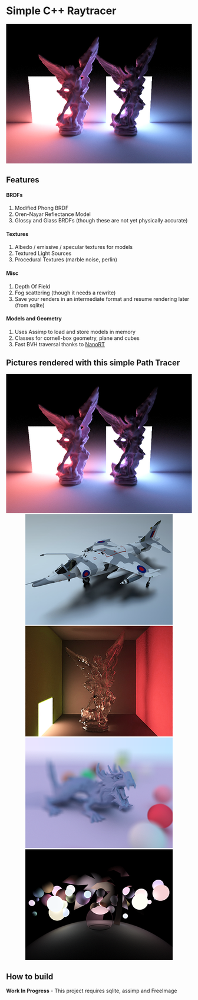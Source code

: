 
Simple C++ Raytracer
======
<p align="center">
	<img src="/Raytracer/renders/33.png" style="max-width:100%;" width="650"/>
</p>

## Features

#### BRDFs
1. Modified Phong BRDF
2. Oren-Nayar Reflectance Model
3. Glossy and Glass BRDFs (though these are not yet physically accurate)
#### Textures
1. Albedo / emissive / specular textures for models
2. Textured Light Sources
3. Procedural Textures (marble noise, perlin) 
#### Misc
1. Depth Of Field
2. Fog scattering (though it needs a rewrite)
3. Save your renders in an intermediate format and resume rendering later (from sqlite)
#### Models and Geometry
1. Uses Assimp to load and store models in memory
2. Classes for cornell-box geometry, plane and cubes
3. Fast BVH traversal thanks to [NanoRT](https://github.com/lighttransport/nanort)


## Pictures rendered with this simple Path Tracer

<p align="center">
<img src="/Raytracer/renders/33.png" style="max-width:100%;" width="800"/><br><img src="/Raytracer/renders/p4.png" style="max-width:100%;" width="400"/><img src="/Raytracer/renders/p3.png" style="max-width:100%;" width="400"/><br><img src="/Raytracer/renders/p2.png" style="max-width:100%;" width="400"/><img src="/Raytracer/renders/p1.png" style="max-width:100%;" width="400"/>
</p>


 
## How to build
**Work In Progress** - This project requires sqlite, assimp and FreeImage


